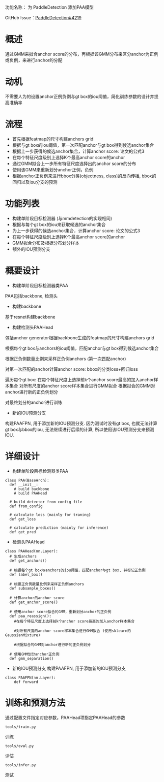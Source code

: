 功能名称： 为 PaddleDetection 添加PAA模型

GitHub Issue：[PaddleDetection#4219](https://github.com/PaddlePaddle/PaddleDetection/issues/4219)

# 概述
通过GMM来拟合anchor score的分布，再根据该GMM分布来区分anchor为正例或负例，来进行anchor的分配

# 动机
不需要人为的设置anchor正例负例与gt box的iou阈值，简化训练参数的设计并提高准确率

# 流程

- 首先根据featmap的尺寸构建anchors grid
- 根据与gt box的iou阈值，第一次匹配anchor与gt box得到候选anchor集合
- 根据上一步获得的候选anchor集合，计算anchor score: 论文的公式3
- 在每个特征尺度级别上选择K个最高anchor score的anchor
- 通过GMM拟合上一步所有特征尺度选择出的anchor score的分布
- 使用该GMM来重新划分anchor正例，负例
- 根据anchor正负例来进行bbox分类(objectness, class)的反向传播, bbox的回归以及iou分支的预测

# 功能列表

- 构建单阶段目标检测器 (与mmdetection的实现相同)
- 根据与每个gt box的iou来获取候选的anchor集合
- 为上一步获得的候选anchor集合，计算anchor score: 论文的公式3
- 在每个特征尺度级别上选择K个最高anchor score的anchor
- GMM拟合分布及根据分布划分样本
- 额外的IOU预测分支


# 概要设计

- 构建单阶段目标检测器类PAA

PAA包括backbone, 检测头

- 构建backbone

基于resnet构建backbone

- 构建检测头PAAHead

包括anchor generator根据backbone生成的featmap的尺寸构建anchors grid

根据每个gt box与anchors的iou阈值，匹配anchor与gt box得到候选anchor集合

根据正负例数量比例来采样正负例anchors (第一次匹配anchor)

对第一次匹配的anchor计算anchor score: bbox的分类loss+回归loss

遍历每个gt box:
  在每个特征尺度上选择前k个anchor score最高的加入anchor样本集合
  对所有尺度的anchor score样本集合进行GMM拟合
  根据拟合的GMM对anchor进行新的正负例划分

对最终划分的anchor进行训练

- 新的IOU预测分支

构建PAAFPN, 用于添加新的IOU预测分支. 因为测试时没有gt box, 也就无法计算gt box与bbox的iou, 无法继续进行后续的计算, 所以使用该IOU预测分支来预测IOU.

# 详细设计

- 构建单阶段目标检测器类PAA

```
class PAA(BaseArch):
  def __init__:
    # build backbone
    # build PAAHead

  # build detector from config file
  def from_config

  # calculate loss (mainly for traning)
  def get_loss

  # calculate prediction (mainly for inference)
  def get_pred
```

- 检测头PAAHead

```
class PAAHead(nn.Layer):
  # 生成anchors
  def get_anchors()

  # 根据每个gt box与anchors的iou阈值，匹配anchor与gt box, 并标记正负例
  def label_box()

  # 根据正负例数量比例来采样正负例anchors
  def subsample_boxes()

  # 计算anchor的anchor score
  def get_anchor_score()

  # 使用anchor score拟合的GMM，重新划分anchor的正负例
  def paa_reassign():
    #在每个特征尺度上选择前k个anchor score最高的加入anchor样本集合
    
    #对所有尺度的anchor score样本集合进行GMM拟合 (使用sklearn的GaussianMixture)
    
    #根据拟合的GMM对anchor进行新的正负例划分

  # 使用GMM划分anchor正负例
  def gmm_separation()
```

- 新的IOU预测分支
构建PAAFPN, 用于添加新的IOU预测分支

```
class PAAFPN(nn.Layer):
    def forward
```

# 训练和预测方法

通过配置文件指定对应参数，PAAHead项指定PAAHead的参数

`tools/train.py`

训练

`tools/eval.py`

评估

`tools/infer.py`

测试

